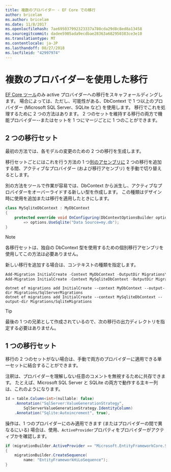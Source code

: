 ```yaml
---
title: 複数のプロバイダー - EF Core での移行
author: bricelam
ms.author: bricelam
ms.date: 11/8/2017
ms.openlocfilehash: 7ae695037992323337a780cda29d8c8ed8a13458
ms.sourcegitcommit: dadee5905ada9ecdbae28363a682950383ce3e10
ms.translationtype: MT
ms.contentlocale: ja-JP
ms.lasthandoff: 08/27/2018
ms.locfileid: "42997974"
---
```

<a name="migrations-with-multiple-providers"></a>複数のプロバイダーを使用した移行
==================================
[EF Core ツール][ 1]のみ active プロバイダーへの移行をスキャフォールディングします。 場合によっては、ただし、可能性がある、DbContext で 1 つ以上のプロバイダー (Microsoft SQL Server、SQLite など) を使用します。 移行でこれを処理するために 2 つの方法はあります。 2 つのセットを維持する移行の両方で機能プロバイダー--またはセットを 1 つにマージごとに 1 つのことができます。

<a name="two-migration-sets"></a>2 つの移行セット
------------------
最初の方法では、各モデルの変更のための 2 つの移行を生成します。

移行セットごとにはこれを行う方法の 1 つ[別のアセンブリに][ 2] 2 つの移行を追加する間、アクティブなプロバイダー (および移行アセンブリ) を手動で切り替えるとします。

別の方法をツールで作業が容易では、DbContext から派生し、アクティブなプロバイダーをオーバーライドする新しい型を作成します。 この種類はデザイン時に使用を追加または移行を適用したときにします。

``` csharp
class MySqliteDbContext : MyDbContext
{
    protected override void OnConfiguring(DbContextOptionsBuilder options)
        => options.UseSqlite("Data Source=my.db");
}
```

> [!NOTE]
> 各移行セットは、独自の DbContext 型を使用するための個別移行アセンブリを使用してこの方法は必要ありません。

新しい移行を追加する場合は、コンテキストの種類を指定します。

``` powershell
Add-Migration InitialCreate -Context MyDbContext -OutputDir Migrations\SqlServerMigrations
Add-Migration InitialCreate -Context MySqliteDbContext -OutputDir Migrations\SqliteMigrations
```
``` Console
dotnet ef migrations add InitialCreate --context MyDbContext --output-dir Migrations/SqlServerMigrations
dotnet ef migrations add InitialCreate --context MySqliteDbContext --output-dir Migrations/SqliteMigrations
```

> [!TIP]
> 最後の 1 つの兄弟として作成されているので、次の移行の出力ディレクトリを指定する必要はありません。

<a name="one-migration-set"></a>1 つの移行セット
-----------------
移行の 2 つのセットがない場合は、手動で両方のプロバイダーに適用できる単一セットに結合することができます。

注釈は、プロバイダーを理解しない任意のコメントを無視するために共存できます。 たとえば、Microsoft SQL Server と SQLite の両方で動作する主キー列は、これのようになります。

``` csharp
Id = table.Column<int>(nullable: false)
    .Annotation("SqlServer:ValueGenerationStrategy",
        SqlServerValueGenerationStrategy.IdentityColumn)
    .Annotation("Sqlite:Autoincrement", true),
```

操作は、1 つのプロバイダーにのみ適用できます (またはプロバイダーの間で異なるにいる) 場合は、使用、`ActiveProvider`プロパティをプロバイダーがアクティブかを確認します。

``` csharp
if (migrationBuilder.ActiveProvider == "Microsoft.EntityFrameworkCore.SqlServer")
{
    migrationBuilder.CreateSequence(
        name: "EntityFrameworkHiLoSequence");
}
```


  [1]: ../../miscellaneous/cli/index.md
  [2]: projects.md
